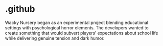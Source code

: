 # .github
Wacky Nursery began as an experimental project blending educational settings with psychological horror elements. The developers wanted to create something that would subvert players' expectations about school life while delivering genuine tension and dark humor. 
